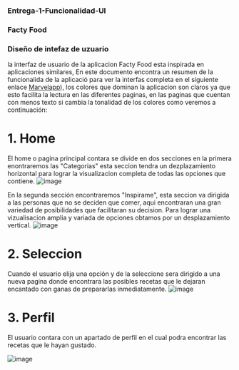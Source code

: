 ### Entrega-1-Funcionalidad-UI




### Facty Food


### Diseño de intefaz de uzuario 

la interfaz de usuario de la aplicacion Facty Food esta inspirada en aplicaciones similares, En este documento encontra un resumen de la funcionalida de la aplicació para ver la interfas completa en el siguiente enlace [Marvelapp](https://marvelapp.com/prototype/bdh1dfj/screen/90876407)), los colores que dominan la aplicacion son claros ya que esto facilita la lectura en las diferentes paginas, en las paginas que cuentan con menos texto si cambia la tonalidad de los colores como veremos a continuación:



# 1.   Home
      
El home o pagina principal contara se divide en dos secciones en la primera enontraremos las "Categorias" esta seccion tendra un dezplazamiento horizontal para lograr la visualizacion completa de todas las opciones que contiene. 
![image](https://github.com/miguelmurillo54/Entrega-1-Funcionalidad-UI/assets/124819253/2c33907f-135b-4fa1-b7b9-05d8eff2c2c6)

En la segunda sección encontraremos "Inspirame", esta seccion va dirigida a las personas que no se deciden que comer, aqui encontraran una gran variedad de posibilidades que facilitaran su decision. Para lograr una vizualisacion amplia y variada de opciones obtamos por un desplazamiento vertical.
![image](https://github.com/miguelmurillo54/Entrega-1-Funcionalidad-UI/assets/124819253/f1bd87fa-4c2e-4afa-a080-2c73c0cc79c6)

# 2.   Seleccion

Cuando el usuario elija una opción y de la seleccione sera dirigido a una nueva pagina donde encontrara las posibles recetas que le dejaran  encantado con ganas de prepararlas inmediatamente.
![image](https://github.com/miguelmurillo54/Entrega-1-Funcionalidad-UI/assets/124819253/df835ac0-0496-4cf4-a8e0-f2d7a95f7c2e)

# 3.   Perfil

El usuario contara con un apartado de perfil en el cual podra encontrar las recetas que le hayan gustado.

![image](https://github.com/miguelmurillo54/Entrega-1-Funcionalidad-UI/assets/124819253/8e20d0a8-fe83-4e9a-a743-1c2597fe6c8d)
